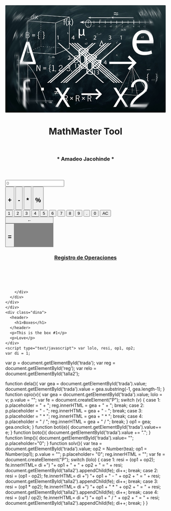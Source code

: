 <!DOCTYPE html>
<html dir="ltr">
  <head>
    <meta charset="utf-8">
    <title>Bread</title>
    <link rel="stylesheet" href="math.css">
  </head>
  <body>
    <div class="mina">
      <img src="math.jpg" class="fond">
      <header>
        <h1>MathMaster Tool</h1> <br>
      <h3>* Amadeo Jacohinde *</h3>
      </header>
      <div class="miLina">
      <div class="tallas">
        <div class="scri1" id="pan1">
<div class="disp">
  <input type="address" value="" placeholder="0" id="trada">
</div>
          <div class="botss">
            <div class="ols">
            <button type="button" class="ton" onclick="opio(1)"><h2>+</h2> </button>
            <button type="button" class="ton" onclick="opio(2)"><h2>-</h2></button>
            <button type="button" class="ton" onclick="opio(3)"><h2>*</h2></button>
            <button type="button" class="ton" onclick="opio(4)"><h2>%</h2></button>
          </div>
            <div class="oks">
              <div class="ojk">
              <button onclick="boti(1)">1</button>
              <button onclick="boti(2)">2</button>
              <button onclick="boti(3)">3</button>
              <button onclick="boti(4)">4</button>
              <button onclick="boti(5)">5</button>
              <button onclick="boti(6)">6</button>
              <button onclick="boti(7)">7</button>
              <button onclick="boti(8)">8</button>
              <button onclick="boti(9)">9</button>
              <button onclick="boto()">.</button>
              <button>0</button>
              <button onclick="limp()">AC</button>
            </div>
            <div style="background-color:grey;width:30%;">
              <button type="button" style="width:100%;min-height:6.7%" onclick="dela()"> &#8592; </button>
            <button type="button" class="ton2" id="iga" onclick="solv()"><h2>=</h2> </button>
            </div>
            </div>
          </div>
        </div>
        <div class="scri2" >
          <header id="talla2">
            <h3><u>Registro de Operaciones</u></h3><br>
            <p id="reg"></p>
          </header>

        </div>
      </div>
    </div>
    </div>
    <div class="dina">
      <header>
        <h1>Boxes</h1>
      </header>
      <p>This is the box #1</p>
      <p>Love</p>
    </div>
    <script type="text/javascript"> var lolo, resi, op1, op2;
    var di = 1;
var p = document.getElementById('trada');
var reg = document.getElementById('reg');
var relo = document.getElementById('talla2');

function dela(){
  var gea = document.getElementById('trada').value;
  document.getElementById('trada').value = gea.substring(-1, gea.length-1);
}
      function opio(v){
        var gea = document.getElementById('trada').value;
        lolo = v;
        p.value = "";
        var fe = document.createElement("P");
        switch (v) {
          case 1:
            p.placeholder = " + ";
            reg.innerHTML = gea + " + ";
            break;
          case 2:
              p.placeholder = " - ";
              reg.innerHTML = gea + " - ";
              break;
          case 3:
                p.placeholder = " * ";
                reg.innerHTML = gea + " * ";
                break;
          case 4:
                  p.placeholder = " / ";
                  reg.innerHTML = gea + " / ";
                  break;
        }
        op1 = gea;
        gea.onclick;
      }
function boti(e){
  document.getElementById('trada').value+= e;
}
function boto(){
  document.getElementById('trada').value += ".";
}
function limp(){
  document.getElementById('trada').value= "";
  p.placeholder="0";
}
function solv(){
   var tea = document.getElementById('trada').value;
   op2 = Number(tea);
   op1 = Number(op1);
   p.value = "";
   p.placeholder= "0";
   reg.innerHTML = "";
   var fe = document.createElement("P");
        switch (lolo) {
          case 1:
            resi = (op1 + op2);
            fe.innerHTML= di +") "+ op1 + " + " + op2 + " = " + resi;
            document.getElementById('talla2').appendChild(fe);
            di++;
            break;
          case 2:
          resi = (op1 - op2);
          fe.innerHTML= di +") "+ op1 + " - " + op2 + " = " + resi;
          document.getElementById('talla2').appendChild(fe);
          di++;
              break;
          case 3:
          resi = (op1 * op2);
          fe.innerHTML= di +") "+ op1 + " * " + op2 + " = " + resi;
          document.getElementById('talla2').appendChild(fe);
          di++;
                break;
          case 4:
          resi = (op1 / op2);
          fe.innerHTML= di +") "+ op1 + " / " + op2 + " = " + resi;
          document.getElementById('talla2').appendChild(fe);
          di++;
                  break;
        }
      }
    </script>
  </body>
</html>
